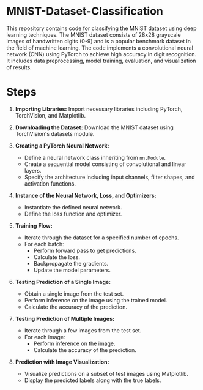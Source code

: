# MNIST-Dataset-Classification

This repository contains code for classifying the MNIST dataset using deep learning techniques. The MNIST dataset consists of 28x28 grayscale images of handwritten digits (0-9) and is a popular benchmark dataset in the field of machine learning. The code implements a convolutional neural network (CNN) using PyTorch to achieve high accuracy in digit recognition. It includes data preprocessing, model training, evaluation, and visualization of results.

# Steps 

1. **Importing Libraries:** Import necessary libraries including PyTorch, TorchVision, and Matplotlib.

2. **Downloading the Dataset:** Download the MNIST dataset using TorchVision's datasets module.

3. **Creating a PyTorch Neural Network:**
    - Define a neural network class inheriting from `nn.Module`.
    - Create a sequential model consisting of convolutional and linear layers.
    - Specify the architecture including input channels, filter shapes, and activation functions.

4. **Instance of the Neural Network, Loss, and Optimizers:**
    - Instantiate the defined neural network.
    - Define the loss function and optimizer.

5. **Training Flow:**
    - Iterate through the dataset for a specified number of epochs.
    - For each batch:
        - Perform forward pass to get predictions.
        - Calculate the loss.
        - Backpropagate the gradients.
        - Update the model parameters.

6. **Testing Prediction of a Single Image:**
    - Obtain a single image from the test set.
    - Perform inference on the image using the trained model.
    - Calculate the accuracy of the prediction.

7. **Testing Prediction of Multiple Images:**
    - Iterate through a few images from the test set.
    - For each image:
        - Perform inference on the image.
        - Calculate the accuracy of the prediction.

8. **Prediction with Image Visualization:**
    - Visualize predictions on a subset of test images using Matplotlib.
    - Display the predicted labels along with the true labels.

